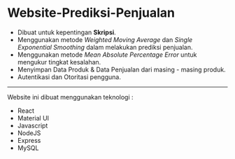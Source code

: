 # Website-Prediksi-Penjualan
- Dibuat untuk kepentingan **Skripsi**.
- Menggunakan metode *Weighted Moving Average* dan *Single Exponential Smoothing* dalam melakukan prediksi penjualan.
- Menggunakan metode *Mean Absolute Percentage Error* untuk mengukur tingkat kesalahan.
- Menyimpan Data Produk & Data Penjualan dari masing - masing produk.
- Autentikasi dan Otoritasi pengguna.

---
Website ini dibuat menggunakan teknologi :
- React
- Material UI
- Javascript
- NodeJS
- Express
- MySQL
